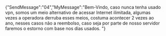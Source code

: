 {"SendMessage":"04","MyMessage":"Bem-Vindo, caso nunca tenha usado vpn, somos um meio alternativo de acessar Internet ilimitada, algumas vezes a operadora derruba esses meios, costuma acontecer 2 vezes ao ano, nesses casos não a reembolso, caso seja por parte de nosso servidor faremos o estorno  com base nos dias usados. "}
